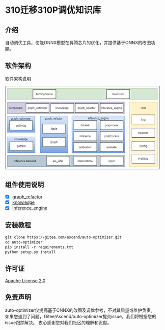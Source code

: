 # 310迁移310P调优知识库

## 介绍

自动调优工具，使能ONNX模型在昇腾芯片的优化，并提供基于ONNX的改图功能。

## 软件架构

软件架构说明

![软件架构](docs/img/architecture.png)

## 组件使用说明

- [x]  [graph_refactor](auto_optimizer/graph_refactor/README.md)
- [x]  [knowledge](docs/knowledge_optimizer_frame.md)
- [x]  [inference_engine](auto_optimizer/inference_engine/README.md)

## 安装教程

```shell
git clone https://gitee.com/ascend/auto-optimizer.git
cd auto-optimizer
pip install -r requirements.txt
python setup.py install

```

## 许可证

[Apache License 2.0](LICENSE)

## 免责声明

auto-optimizer仅提高基于ONNX的改图及调优参考，不对其质量或维护负责。
如果您遇到了问题，Gitee/Ascend/auto-optimizer提交issue，我们将根据您的issue跟踪解决。
衷心感谢您对我们社区的理解和贡献。
